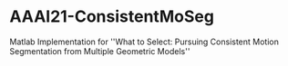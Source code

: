 # AAAI21-ConsistentMoSeg
Matlab Implementation for ''What to Select: Pursuing Consistent Motion Segmentation from Multiple Geometric Models''
